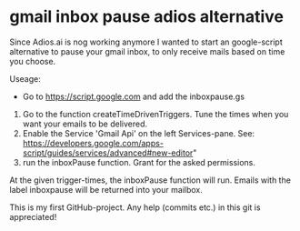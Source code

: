 # gmail inbox pause adios alternative
Since Adios.ai is nog working anymore I wanted to start an google-script alternative to pause your gmail inbox, to only receive mails based on time you choose.


Useage: 

- Go to https://script.google.com and add the inboxpause.gs

 1. Go to the function createTimeDrivenTriggers. Tune the times when you want your emails to be delivered.
 2. Enable the Service 'Gmail Api' on the left Services-pane. See: https://developers.google.com/apps-script/guides/services/advanced#new-editor"
 3. run the inboxPause function. Grant for the asked permissions.
 
 At the given trigger-times, the inboxPause function will run. Emails with the label inboxpause will be returned into your mailbox.

This is my first GitHub-project. Any help (commits etc.) in this git is appreciated!
